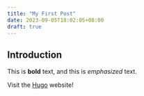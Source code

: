 ```yaml
---
title: "My First Post"
date: 2023-09-05T18:02:05+08:00
draft: true
---
```

## Introduction

This is **bold** text, and this is *emphasized* text.

Visit the [Hugo](https://gohugo.io) website!